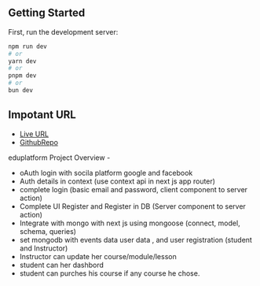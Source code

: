 
## Getting Started

First, run the development server:

```bash
npm run dev
# or
yarn dev
# or
pnpm dev
# or
bun dev
```

## Impotant URL



- [Live URL]() 
- [GithubRepo](https://github.com/Muktadirnayem66/eduplatform.git) 


eduplatform Project Overview - 
- oAuth login with socila platform google and facebook 
- Auth details in context (use context api in next js app router)
- complete login (basic email and password, client component to server action)
- Complete UI Register and Register in DB (Server component to server action)
- Integrate with mongo with next js using mongoose (connect, model, schema, queries)
- set mongodb with events data user data , and user registration (student and Instructor)
- Instructor can update her course/module/lesson
- student can her dashbord
- student can purches his course if any course he chose.

